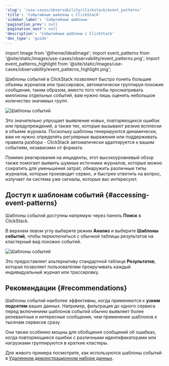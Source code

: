 ```yaml
---
'slug': '/use-cases/observability/clickstack/event_patterns'
'title': 'Событийные шаблоны с ClickStack'
'sidebar_label': 'Событийные шаблоны'
'pagination_prev': null
'pagination_next': null
'description': 'Событийные шаблоны с ClickStack'
'doc_type': 'guide'
---
```


import Image from '@theme/IdealImage';
import event_patterns from '@site/static/images/use-cases/observability/event_patterns.png';
import event_patterns_highlight from '@site/static/images/use-cases/observability/event_patterns_highlight.png';

Шаблоны событий в ClickStack позволяют быстро понять большие объемы журналов или трассировок, автоматически группируя похожие сообщения, таким образом, вместо того чтобы просматривать миллионы отдельных событий, вам нужно лишь оценить небольшое количество значимых групп.

<Image img={event_patterns} alt="Шаблоны событий" size="lg"/>

Это значительно упрощает выявление новых, повторяющихся ошибок или предупреждений, а также тех, которые вызывают резкие всплески в объеме журнала. Поскольку шаблоны генерируются динамически, вам не нужно определять регулярные выражения или поддерживать правила разбора - ClickStack автоматически адаптируется к вашим событиям, независимо от формата.

Помимо реагирования на инциденты, этот высокоуровневый обзор также помогает выявить шумные источники журналов, которые можно сократить для уменьшения затрат, обнаружить различные типы журналов, которые производит сервис, и быстрее ответить на вопрос, излучает ли система уже сигналы, которые вас интересуют.

## Доступ к шаблонам событий {#accessing-event-patterns}

Шаблоны событий доступны напрямую через панель **Поиск** в ClickStack.  

В верхнем левом углу выберите режим **Анализ** и выберите **Шаблоны событий**, чтобы переключиться с обычной таблицы результатов на кластерный вид похожих событий.  

<Image img={event_patterns_highlight} alt="Шаблоны событий" size="lg"/>

Это предоставляет альтернативу стандартной таблице **Результатов**, которая позволяет пользователям прокручивать каждый индивидуальный журнал или трассировку.

## Рекомендации {#recommendations}

Шаблоны событий наиболее эффективны, когда применяются к **узким подсетям** ваших данных. Например, фильтрация до одного сервиса перед включением шаблонов событий обычно выявляет более релевантные и интересные сообщения, чем применение шаблонов к тысячам сервисов сразу.  

Они также особенно мощны для обобщения сообщений об ошибках, когда повторяющиеся ошибки с различными идентификаторами или нагрузками группируются в краткие кластеры.  

Для живого примера посмотрите, как используются шаблоны событий в [Удаленном демонстрационном наборе данных](/use-cases/observability/clickstack/getting-started/remote-demo-data#identify-error-patterns).
